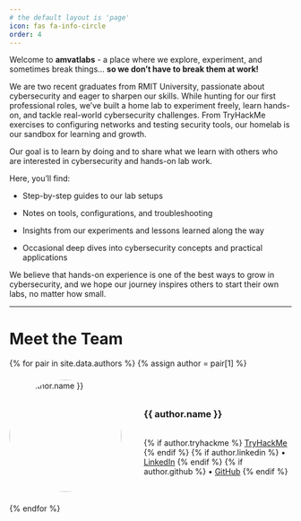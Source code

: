```yaml
---
# the default layout is 'page'
icon: fas fa-info-circle
order: 4
---
```


Welcome to **amvatlabs** - a place where we explore, experiment, and sometimes break things… **so we don’t have to break them at work!**  

We are two recent graduates from RMIT University, passionate about cybersecurity and eager to sharpen our skills. While hunting for our first professional roles, we’ve built a home lab to experiment freely, learn hands-on, and tackle real-world cybersecurity challenges. From TryHackMe exercises to configuring networks and testing security tools, our homelab is our sandbox for learning and growth.  

Our goal is to learn by doing and to share what we learn with others who are interested in cybersecurity and hands-on lab work.

Here, you’ll find:

- Step-by-step guides to our lab setups

- Notes on tools, configurations, and troubleshooting

- Insights from our experiments and lessons learned along the way

- Occasional deep dives into cybersecurity concepts and practical applications

We believe that hands-on experience is one of the best ways to grow in cybersecurity, and we hope our journey inspires others to start their own labs, no matter how small.

---

# Meet the Team

<div class="about-authors">
{% for pair in site.data.authors %}
    {% assign author = pair[1] %}
    <div class="author-card" style="display:flex; align-items:center; margin-bottom: 1.5em; margin-top: 1.5em;">
        <img src="{{ author.avatar | relative_url }}" alt="{{ author.name }}" style="width:200px; height:200px; border-radius:50%; margin-right:40px;" loading="lazy">
        <div>
            <h3>{{ author.name }}</h3><br />
            {% if author.tryhackme %}
            <a href="{{ author.tryhackme }}" target="_blank">TryHackMe</a>
            {% endif %}
            {% if author.linkedin %}
            • <a href="{{ author.linkedin }}" target="_blank">LinkedIn</a>
            {% endif %}
            {% if author.github %}
            • <a href="{{ author.github }}" target="_blank">GitHub</a>
            {% endif %}
        </div>
    </div>
{% endfor %}
</div>